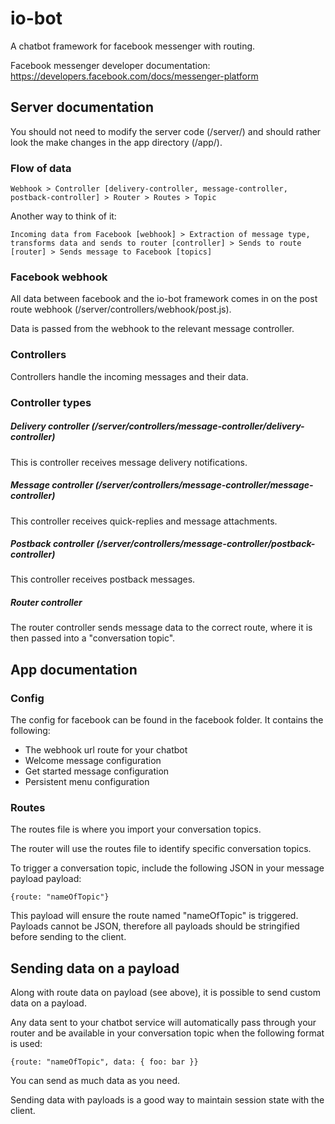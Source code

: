 # io-bot

A chatbot framework for facebook messenger with routing.

Facebook messenger developer documentation: https://developers.facebook.com/docs/messenger-platform

## Server documentation

You should not need to modify the server code (/server/) and should rather look the make changes in the app directory (/app/).

### Flow of data

````
Webhook > Controller [delivery-controller, message-controller, postback-controller] > Router > Routes > Topic
````
 
Another way to think of it:

````
Incoming data from Facebook [webhook] > Extraction of message type, transforms data and sends to router [controller] > Sends to route [router] > Sends message to Facebook [topics]
````

### Facebook webhook

All data between facebook and the io-bot framework comes in on the post route webhook (/server/controllers/webhook/post.js).

Data is passed from the webhook to the relevant message controller.

### Controllers

Controllers handle the incoming messages and their data.

### Controller types

##### Delivery controller (/server/controllers/message-controller/delivery-controller)

This is controller receives message delivery notifications.

##### Message controller (/server/controllers/message-controller/message-controller)

This controller receives quick-replies and message attachments.

##### Postback controller (/server/controllers/message-controller/postback-controller)

This controller receives postback messages.
 
##### Router controller

The router controller sends message data to the correct route, where it is then passed into a "conversation topic".

## App documentation

### Config

The config for facebook can be found in the facebook folder. It contains the following:

- The webhook url route for your chatbot
- Welcome message configuration 
- Get started message configuration
- Persistent menu configuration

### Routes

The routes file is where you import your conversation topics. 

The router will use the routes file to identify specific conversation topics. 

To trigger a conversation topic, include the following JSON in your message payload payload:

````
{route: "nameOfTopic"}
````

This payload will ensure the route named "nameOfTopic" is triggered. Payloads cannot be JSON, therefore all payloads should be stringified before sending to the client.
 
## Sending data on a payload

Along with route data on payload (see above), it is possible to send custom data on a payload. 

Any data sent to your chatbot service will automatically pass through your router and be available in your conversation topic when the following format is used:

````
{route: "nameOfTopic", data: { foo: bar }}
````

You can send as much data as you need. 

Sending data with payloads is a good way to maintain session state with the client.
